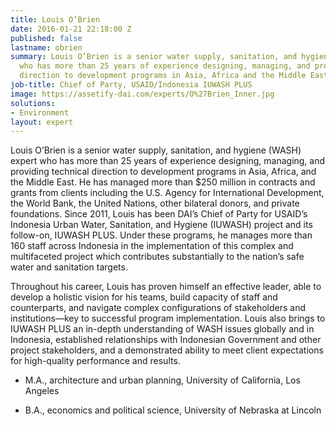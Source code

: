 ```yaml
---
title: Louis O’Brien
date: 2016-01-21 22:18:00 Z
published: false
lastname: obrien
summary: Louis O’Brien is a senior water supply, sanitation, and hygiene (WASH) expert
  who has more than 25 years of experience designing, managing, and providing technical
  direction to development programs in Asia, Africa and the Middle East.
job-title: Chief of Party, USAID/Indonesia IUWASH PLUS
image: https://assetify-dai.com/experts/O%27Brien_Inner.jpg
solutions:
- Environment
layout: expert
---
```


Louis O’Brien is a senior water supply, sanitation, and hygiene (WASH) expert who has more than 25 years of experience designing, managing, and providing technical direction to development programs in Asia, Africa, and the Middle East. He has managed more than $250 million in contracts and grants from clients including the U.S. Agency for International Development, the World Bank, the United Nations, other bilateral donors, and private foundations. Since 2011, Louis has been DAI’s Chief of Party for USAID’s Indonesia Urban Water, Sanitation, and Hygiene (IUWASH) project and its follow-on, IUWASH PLUS. Under these programs, he manages more than 160 staff across Indonesia in the implementation of this complex and multifaceted project which contributes substantially to the nation’s safe water and sanitation targets. 

Throughout his career, Louis has proven himself an effective leader, able to develop a holistic vision for his teams, build capacity of staff and counterparts, and navigate complex configurations of stakeholders and institutions—key to successful program implementation. Louis also brings to IUWASH PLUS an in-depth understanding of WASH issues globally and in Indonesia, established relationships with Indonesian Government and other project stakeholders, and a demonstrated ability to meet client expectations for high-quality performance and results.

* M.A., architecture and urban planning, University of California, Los Angeles

* B.A., economics and political science, University of Nebraska at Lincoln